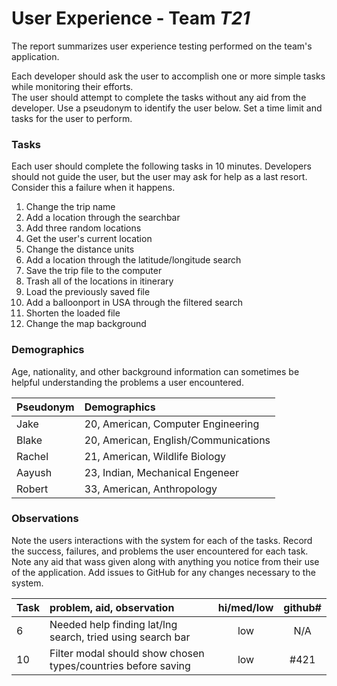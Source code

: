 # User Experience - Team *T21* 

The report summarizes user experience testing performed on the team's application.

Each developer should ask the user to accomplish one or more simple tasks while monitoring their efforts.  
The user should attempt to complete the tasks without any aid from the developer.
Use a pseudonym to identify the user below. 
Set a time limit and tasks for the user to perform.

 
### Tasks

Each user should complete the following tasks in 10 minutes.
Developers should not guide the user, but the user may ask for help as a last resort.  
Consider this a failure when it happens.  

1. Change the trip name
2. Add a location through the searchbar
3. Add three random locations
4. Get the user's current location
5. Change the distance units
6. Add a location through the latitude/longitude search
7. Save the trip file to the computer
8. Trash all of the locations in itinerary
9. Load the previously saved file
10. Add a balloonport in USA through the filtered search
11. Shorten the loaded file
12. Change the map background

### Demographics

Age, nationality, and other background information can sometimes be helpful understanding the problems a user encountered.

| Pseudonym | Demographics |
| :--- | :--- |
| Jake | 20, American, Computer Engineering |
| Blake | 20, American, English/Communications |
| Rachel | 21, American, Wildlife Biology |
| Aayush | 23, Indian, Mechanical Engeneer |
| Robert | 33, American, Anthropology |


### Observations

Note the users interactions with the system for each of the tasks.
Record the success, failures, and problems the user encountered for each task.
Note any aid that wass given along with anything you notice from their use of the application.
Add issues to GitHub for any changes necessary to the system.

| Task | problem, aid, observation | hi/med/low | github#  |
| :--- | :--- | :---: | :---: | 
| 6 | Needed help finding lat/lng search, tried using search bar | low | N/A | 
| 10 | Filter modal should show chosen types/countries before saving | low | #421 |
